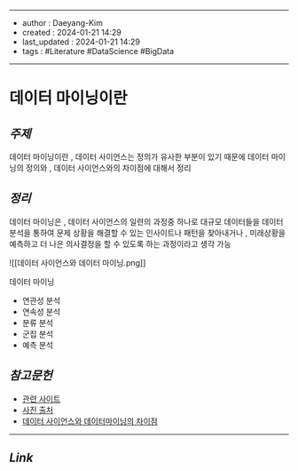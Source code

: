 
---
- author : Daeyang-Kim
- created : 2024-01-21 14:29
- last_updated : 2024-01-21 14:29
- tags : #Literature #DataScience #BigData
---

# 데이터 마이닝이란

## *주제*

데이터 마이닝이란 , 데이터 사이언스는 정의가 유사한 부분이 있기 때문에 데이터 마이닝의 정의와 , 데이터 사이언스와의 차이점에 대해서 정리
## *정리*

데이터 마이닝은 , 데이터 사이언스의 일련의 과정중 하나로 대규모 데이터들을 데이터 분석을 통하여 문제 상황을 해결할 수 있는 인사이트나 패턴을 찾아내거나 , 미래상황을 예측하고 더 나은 의사결정을 할 수 있도록 하는 과정이라고 생각 가능

![[데이터 사이언스와 데이터 마이닝.png]]

데이터 마이닝
- 연관성 분석
- 연속성 분석
- 분류 분석
- 군집 분석
- 예측 분석
## *참고문헌*

- [관련 사이트](https://brunch.co.kr/@natrsci/86)
- [사진 출처](https://brunch.co.kr/@natrsci/86)
- [데이터 사이언스와 데이터마이닝의 차이점]([https://www.unite.ai/ko/%EB%8D%B0%EC%9D%B4%ED%84%B0-%EA%B3%BC%ED%95%99%EA%B3%BC-%EB%8D%B0%EC%9D%B4%ED%84%B0-%EB%A7%88%EC%9D%B4%EB%8B%9D%EC%9D%98-%EC%A3%BC%EC%9A%94-%EC%B0%A8%EC%9D%B4%EC%A0%90/](https://www.unite.ai/ko/%EB%8D%B0%EC%9D%B4%ED%84%B0-%EA%B3%BC%ED%95%99%EA%B3%BC-%EB%8D%B0%EC%9D%B4%ED%84%B0-%EB%A7%88%EC%9D%B4%EB%8B%9D%EC%9D%98-%EC%A3%BC%EC%9A%94-%EC%B0%A8%EC%9D%B4%EC%A0%90/))
---

## *Link*
